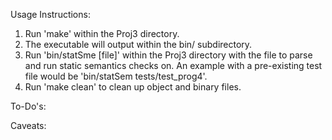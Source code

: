 Usage Instructions:
  1. Run 'make' within the Proj3 directory.
  2. The executable will output within the bin/ subdirectory.
  3. Run 'bin/statSme [file]' within the Proj3 directory with the file to parse and run static semantics checks on.
      An example with a pre-existing test file would be 'bin/statSem tests/test_prog4'.
  4. Run 'make clean' to clean up object and binary files.

To-Do's:

Caveats:
